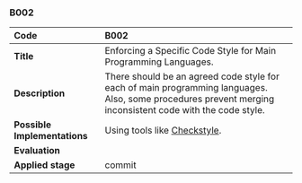 ### B002

|**Code**           | **B002** |
| :--               | :--      |
|**Title**          | Enforcing a Specific Code Style for Main Programming Languages. |
|**Description**    | There should be an agreed code style for each of main programming languages. Also, some procedures prevent merging inconsistent code with the code style.|
|**Possible Implementations** | Using tools like [Checkstyle](https://checkstyle.sourceforge.io/).|
|**Evaluation**     | |
|**Applied stage**  | commit|
